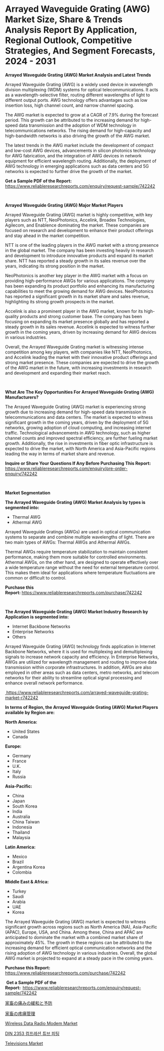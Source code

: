 <p><h1>Arrayed Waveguide Grating (AWG) Market Size, Share & Trends Analysis Report By Application, Regional Outlook, Competitive Strategies, And Segment Forecasts, 2024 - 2031</h1></p><p><strong>Arrayed Waveguide Grating (AWG) Market Analysis and Latest Trends</strong></p>
<p><p>Arrayed Waveguide Grating (AWG) is a widely used device in wavelength division multiplexing (WDM) systems for optical telecommunications. It acts as a wavelength-selective filter, routing different wavelengths of light to different output ports. AWG technology offers advantages such as low insertion loss, high channel count, and narrow channel spacing.</p><p>The AWG market is expected to grow at a CAGR of 7.9% during the forecast period. This growth can be attributed to the increasing demand for high-speed data transmission and the adoption of WDM technology in telecommunications networks. The rising demand for high-capacity and high-bandwidth networks is also driving the growth of the AWG market.</p><p>The latest trends in the AWG market include the development of compact and low-cost AWG devices, advancements in silicon photonics technology for AWG fabrication, and the integration of AWG devices in network equipment for efficient wavelength routing. Additionally, the deployment of AWG technology in emerging applications such as data centers and 5G networks is expected to further drive the growth of the market.</p></p>
<p><strong>Get a Sample PDF of the Report:&nbsp;</strong> <a href="https://www.reliableresearchreports.com/enquiry/request-sample/742242">https://www.reliableresearchreports.com/enquiry/request-sample/742242</a></p>
<p>&nbsp;</p>
<p><strong>Arrayed Waveguide Grating (AWG) Major Market Players</strong></p>
<p><p>Arrayed Waveguide Grating (AWG) market is highly competitive, with key players such as NTT, NeoPhotonics, Accelink, Broadex Technologies, Agilecom, and Enablence dominating the market. These companies are focused on research and development to enhance their product offerings and stay ahead in the market competition.</p><p>NTT is one of the leading players in the AWG market with a strong presence in the global market. The company has been investing heavily in research and development to introduce innovative products and expand its market share. NTT has reported a steady growth in its sales revenue over the years, indicating its strong position in the market.</p><p>NeoPhotonics is another key player in the AWG market with a focus on providing high-performance AWGs for various applications. The company has been expanding its product portfolio and enhancing its manufacturing capabilities to meet the growing demand for AWG devices. NeoPhotonics has reported a significant growth in its market share and sales revenue, highlighting its strong growth prospects in the market.</p><p>Accelink is also a prominent player in the AWG market, known for its high-quality products and strong customer base. The company has been focusing on expanding its market presence globally and has reported a steady growth in its sales revenue. Accelink is expected to witness further growth in the coming years, driven by increasing demand for AWG devices in various industries.</p><p>Overall, the Arrayed Waveguide Grating market is witnessing intense competition among key players, with companies like NTT, NeoPhotonics, and Accelink leading the market with their innovative product offerings and strong market presence. These companies are expected to drive the growth of the AWG market in the future, with increasing investments in research and development and expanding their market reach.</p></p>
<p>&nbsp;</p>
<p><strong>What Are The Key Opportunities For Arrayed Waveguide Grating (AWG) Manufacturers?</strong></p>
<p><p>The Arrayed Waveguide Grating (AWG) market is experiencing strong growth due to increasing demand for high-speed data transmission in telecommunications and data centers. The market is expected to witness significant growth in the coming years, driven by the deployment of 5G networks, growing adoption of cloud computing, and increasing internet traffic. Technological advancements in AWG technology, such as higher channel counts and improved spectral efficiency, are further fueling market growth. Additionally, the rise in investments in fiber optic infrastructure is expected to drive the market, with North America and Asia-Pacific regions leading the way in terms of market share and revenue.</p></p>
<p><strong>Inquire or Share Your Questions If Any Before Purchasing This Report:</strong> <a href="https://www.reliableresearchreports.com/enquiry/pre-order-enquiry/742242">https://www.reliableresearchreports.com/enquiry/pre-order-enquiry/742242</a></p>
<p>&nbsp;</p>
<p><strong>Market Segmentation</strong></p>
<p><strong>The Arrayed Waveguide Grating (AWG) Market Analysis by types is segmented into:</strong></p>
<p><ul><li>Thermal AWG</li><li>Athermal AWG</li></ul></p>
<p><p>Arrayed Waveguide Gratings (AWGs) are used in optical communication systems to separate and combine multiple wavelengths of light. There are two main types of AWGs: Thermal AWGs and Athermal AWGs. </p><p>Thermal AWGs require temperature stabilization to maintain consistent performance, making them more suitable for controlled environments. Athermal AWGs, on the other hand, are designed to operate effectively over a wide temperature range without the need for external temperature control. This makes them ideal for applications where temperature fluctuations are common or difficult to control.</p></p>
<p><strong>Purchase this Report:&nbsp;</strong><a href="https://www.reliableresearchreports.com/purchase/742242">https://www.reliableresearchreports.com/purchase/742242</a></p>
<p>&nbsp;</p>
<p><strong>The Arrayed Waveguide Grating (AWG) Market Industry Research by Application is segmented into:</strong></p>
<p><ul><li>Internet Backbone Networks</li><li>Enterprise Networks</li><li>Others</li></ul></p>
<p><p>Arrayed Waveguide Grating (AWG) technology finds application in Internet Backbone Networks, where it is used for multiplexing and demultiplexing signals to increase network capacity and efficiency. In Enterprise Networks, AWGs are utilized for wavelength management and routing to improve data transmission within corporate infrastructures. In addition, AWGs are also employed in other areas such as data centers, metro networks, and telecom networks for their ability to streamline optical signal processing and enhance overall network performance.</p></p>
<p><a href="https://www.reliableresearchreports.com/arrayed-waveguide-grating-market-r742242">&nbsp;https://www.reliableresearchreports.com/arrayed-waveguide-grating-market-r742242</a></p>
<p><strong>In terms of Region, the Arrayed Waveguide Grating (AWG) Market Players available by Region are:</strong></p>
<p>
    <p> <strong> North America: </strong>
        <ul>
            <li>United States</li>
            <li>Canada</li>
        </ul>
        </p> 
    <p> <strong> Europe: </strong>
        <ul>
            <li>Germany</li>
            <li>France</li>
            <li>U.K.</li>
            <li>Italy</li>
            <li>Russia</li>
        </ul>
        </p> 
    <p> <strong> Asia-Pacific: </strong>
        <ul>
            <li>China</li>
            <li>Japan</li>
            <li>South Korea</li>
            <li>India</li>
            <li>Australia</li>
            <li>China Taiwan</li>
            <li>Indonesia</li>
            <li>Thailand</li>
            <li>Malaysia</li>
        </ul>
        </p> 
    <p> <strong> Latin America: </strong>
        <ul>
            <li>Mexico</li>
            <li>Brazil</li>
            <li>Argentina Korea</li>
            <li>Colombia</li>
        </ul>
        </p> 
    <p> <strong> Middle East & Africa: </strong>
        <ul>
            <li>Turkey</li>
            <li>Saudi</li>
            <li>Arabia</li>
            <li>UAE</li>
            <li>Korea</li>
        </ul>
    </p>
    </p>
<p><p>The Arrayed Waveguide Grating (AWG) market is expected to witness significant growth across regions such as North America (NA), Asia-Pacific (APAC), Europe, USA, and China. Among these, China and APAC are anticipated to dominate the market with a combined market share of approximately 45%. The growth in these regions can be attributed to the increasing demand for efficient optical communication networks and the rising adoption of AWG technology in various industries. Overall, the global AWG market is projected to expand at a steady pace in the coming years.</p></p>
<p><strong>Purchase this Report: </strong><a href="https://www.reliableresearchreports.com/purchase/742242">https://www.reliableresearchreports.com/purchase/742242</a></p>
<p>&nbsp;<strong>Get a Sample PDF of the Report:&nbsp;&nbsp;</strong><a href="https://www.reliableresearchreports.com/enquiry/request-sample/742242">https://www.reliableresearchreports.com/enquiry/request-sample/742242</a></p>
<p><strong></strong></p>
<p><p><a href="https://github.com/decker5351/Market-Research-Report-List-1/blob/main/1027711148187.md">家畜の痛みの緩和と予防</a></p><p><a href="https://github.com/tubbs463/Market-Research-Report-List-1/blob/main/8649703148188.md">家畜の疼痛管理</a></p><p><a href="https://github.com/sleepman642/Market-Research-Report-List-1/blob/main/wireless-data-radio-modem-market.md">Wireless Data Radio Modem Market</a></p><p><a href="https://github.com/vanessagrant665567/Market-Research-Report-List-1/blob/main/6400501157391.md">DIN 2353 컴프레션 튜브 피팅</a></p><p><a href="https://github.com/btwcqfvq34/Market-Research-Report-List-1/blob/main/televisions-market.md">Televisions Market</a></p></p>